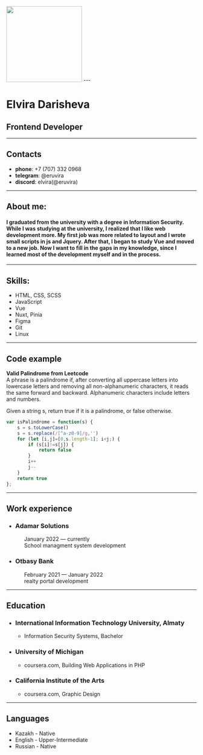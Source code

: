 <img src="https://img.hhcdn.ru/photo/605981272.jpeg?t=1664359427&h=9_MNCK_E4fQfdfkpfi1d2A" width="200" />
---

# Elvira Darisheva
## Frontend Developer
***
## Contacts
- **phone**: +7 (707) 332 0968
- **telegram**: @eruvira
- **discord**: elvira(@eruvira)
***
## About me:
#### I graduated from the university with a degree in Information Security. While I was studying at the university, I realized that I like web development more. My first job was more related to layout and I wrote small scripts in js and Jquery. After that, I began to study Vue and moved to a new job. Now I want to fill in the gaps in my knowledge, since I learned most of the development myself and in the process.
***
## Skills:
- HTML, CSS, SCSS
- JavaScript
- Vue
- Nuxt, Pinia 
- Figma
- Git
- Linux

***
## Code example
**Valid Palindrome from Leetcode**
<br/>
A phrase is a palindrome if, after converting all uppercase letters into lowercase letters and removing all non-alphanumeric characters, it reads the same forward and backward. Alphanumeric characters include letters and numbers.

Given a string s, return true if it is a palindrome, or false otherwise.

```JavaScript
var isPalindrome = function(s) {
    s = s.toLowerCase()
    s = s.replace(/[^a-z0-9]/g,'')
    for (let [i,j]=[0,s.length-1]; i<j;) {
        if (s[i]!=s[j]) {
            return false
        }
        i++
        j--
    }
    return true
};
```
***
## Work experience

- ### **Adamar Solutions** 
&nbsp;&nbsp;&nbsp;&nbsp;&nbsp;&nbsp;&nbsp;&nbsp;&nbsp;&nbsp;&nbsp; January 2022 — currently
<br/>
&nbsp;&nbsp;&nbsp;&nbsp;&nbsp;&nbsp;&nbsp;&nbsp;&nbsp;&nbsp;&nbsp; School managment system development

- ### **Otbasy Bank** 
&nbsp;&nbsp;&nbsp;&nbsp;&nbsp;&nbsp;&nbsp;&nbsp;&nbsp;&nbsp;&nbsp; February 2021 — January 2022
<br/>
&nbsp;&nbsp;&nbsp;&nbsp;&nbsp;&nbsp;&nbsp;&nbsp;&nbsp;&nbsp;&nbsp; realty portal development

***
## Education
- ### International Information Technology University, Almaty 
    - Information Security Systems, Bachelor
- ### University of Michigan
    - coursera.com, Building Web Applications in PHP

- ### California Institute of the Arts
    - coursera.com, Graphic Design
***
## Languages

- Kazakh - Native
- English - Upper-Intermediate
- Russian - Native